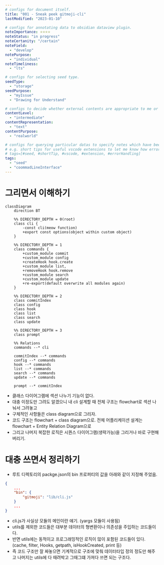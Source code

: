 ```yaml
---
# configs for document itself.
title: "001 - Sneak peek gitmoji-cli"
lastModified: "2023-01-10"

# configs for annotating data to obsidian dataview plugin.
noteImportance: ⭐⭐⭐⭐
noteStatus: "in progress"
noteCertanity: "/certain"
noteField:
  - "develop"
notePurpose:
  - "individual"
noteTimeliness:
  - "lts"

# configs for selecting seed type.
seedType:
  - "storage"
seedPurpose:
  - "myIssue"
  - "Drawing for Understand"

# configs to decide whether external contents are appropriate to me or not.
contentLevel:
  - "intermediate"
contentRepresentation:
  - "text"
contentPurpose:
  - "realworld"

# configs for querying particular datas to specify notes which have been noted expirences related to particular subject.
# e.g. short tips for useful vscode extensions to let me know how errors occur.
# tags=[#seed, #shortTip, #vscode, #extension, #errorHandling]
tags:
  - "seed"
  - "coommadLineInterface"
---
```

# 그리면서 이해하기
```mermaid
classDiagram
	direction BT
	
	%% DIRECTORY_DEPTH = 0(root)
	class cli {
		-const cli(meow function)
		+export const options(object within custom object)
	}

	%% DIRECTORY_DEPTH = 1
	class commands {
		+custom_module commit
		+custom_module config
		+createHook hook.create
		+custom_module list,
		+removeHook hook.remove
		+custom_module search
		+custom_module update
		+re-export(default overwrite all modules again)
	}

	%% DIRECTORY_DEPTH = 2
	class commitIndex
	class config
	class hook
	class list
	class search
	class update

	%% DIRECTORY_DEPTH = 3
	class prompt

	%% Relations
	commands --* cli
	
	commitIndex --* commands
	config --* commands
	hook --* commands
	list --* commands
	search --* commands
	update --* commands

	prompt --* commitIndex
```
- 클래스 다이어그램에 섹션 나누기 기능이 없다.
- 대충 이정도만 그려도 알겠으니 내 cli 설계할 때 전체 구조는 flowchart로 섹션 나눠서 그려놓고
- 구체적인 사항들은 class diagram으로 그리자.
- 코드 구조는 flowchart + class diagram으로. 전체 어플리케이션 설계는 flowchart + Entity Relation Diagram으로
- 그리고 나머지 복잡한 로직은 시퀀스 다이어그램(생략가능)을 그리거나 바로 구현해버리기.

# 대충 쓰면서 정리하기
- 루트 디렉토리의 packge.json의 bin 프로퍼티의 값을 아래와 같이 지정해 주었음.
```json {title="/package.json"}
{
	...
	"bin": {
		"gitmoji": "lib/cli.js"
	}
	...
}
```
- cli.js가 사실상 모듈의 메인이란 얘기. (yargs 모듈이 사용됨)
- utils를 제외한 코드들은 대부분 데이터의 형변환이나 의존성을 주입하는 코드들이다.
- 반면 utils에는 동적이고 프로그래밍적인 로직이 많이 포함된 코드들이 있다.(cache, filter, Hooks, getpath, isHookCreated, print 등)
- 즉 코드 구조만 잘 짜놓으면 기계적으로 구조에 맞춰 데이터타입 정의 정도만 해주고 나머지는 utils에 다 때려박고 그때그떄 가져다 쓰면 되는 구조다.